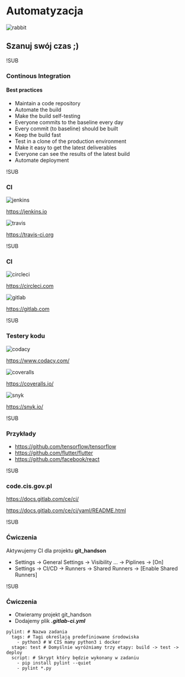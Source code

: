 # Automatyzacja
![rabbit](images/automatization.jpg)<!-- .element width="80%" -->
## Szanuj swój czas ;)

!SUB
### Continous Integration

#### Best practices

* Maintain a code repository
* Automate the build
* Make the build self-testing
* Everyone commits to the baseline every day
* Every commit (to baseline) should be built
* Keep the build fast
* Test in a clone of the production environment
* Make it easy to get the latest deliverables
* Everyone can see the results of the latest build
* Automate deployment

!SUB
### CI

![jenkins](images/jenkins.png)<!-- .element width="5%" -->

https://jenkins.io

![travis](images/TravisCI-Full-Color.png)<!-- .element width="20%" -->

https://travis-ci.org

!SUB
### CI

![circleci](images/circleci.png)<!-- .element width="10%" -->

https://circleci.com

![gitlab](images/gitlab-logo.png)

https://gitlab.com


!SUB
### Testery kodu

![codacy](images/codacy.png)<!-- .element width="10%" -->

https://www.codacy.com/

![coveralls](images/coveralls.png)<!-- .element width="25%" -->

https://coveralls.io/

![snyk](images/snyk.png)<!-- .element width="8%" -->

https://snyk.io/

!SUB
### Przykłady

* https://github.com/tensorflow/tensorflow
* https://github.com/flutter/flutter
* https://github.com/facebook/react


!SUB
### code.cis.gov.pl

https://docs.gitlab.com/ce/ci/

https://docs.gitlab.com/ce/ci/yaml/README.html

!SUB
### Ćwiczenia

Aktywujemy CI dla projektu **git_handson**

* Settings -> General Settings -> Visibility ... -> Piplines -> [On]
* Settings -> CI/CD -> Runners -> Shared Runners -> [Enable Shared Runners]

!SUB
### Ćwiczenia

* Otwieramy projekt git_handson
* Dodajemy plik _**.gitlab-ci.yml**_

```
pylint: # Nazwa zadania
  tags: # Tagi określają predefiniowane środowiska
    - python3 # W CIŚ mamy python3 i docker
  stage: test # Domyślnie wyróżniamy trzy etapy: build -> test -> deploy
  script: # Skrypt który będzie wykonany w zadaniu
    - pip install pylint --quiet
    - pylint *.py
```
